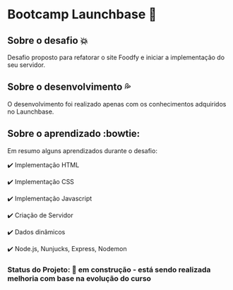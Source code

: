 

# Bootcamp Launchbase :rocket:

## Sobre o desafio :boom:
  Desafio proposto para refatorar o site Foodfy e iniciar a implementação do seu servidor.
   
## Sobre o desenvolvimento :sweat_drops:
  O desenvolvimento foi realizado apenas com os conhecimentos adquiridos no Launchbase. 
    
## Sobre o aprendizado :bowtie:
 Em resumo alguns aprendizados durante o desafio:
  
:heavy_check_mark: Implementação HTML

:heavy_check_mark: Implementação CSS

:heavy_check_mark: Implementação Javascript

:heavy_check_mark: Criação de Servidor

:heavy_check_mark: Dados dinâmicos

:heavy_check_mark: Node.js, Nunjucks, Express, Nodemon

 
### Status do Projeto: :construction: em construção - está sendo realizada melhoria com base na evolução do curso
